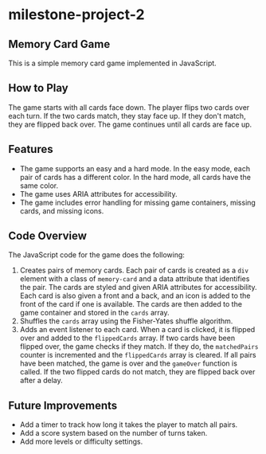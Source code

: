 # milestone-project-2

## Memory Card Game

This is a simple memory card game implemented in JavaScript.

## How to Play

The game starts with all cards face down. The player flips two cards over each turn. If the two cards match, they stay face up. If they don't match, they are flipped back over. The game continues until all cards are face up.

## Features

- The game supports an easy and a hard mode. In the easy mode, each pair of cards has a different color. In the hard mode, all cards have the same color.
- The game uses ARIA attributes for accessibility.
- The game includes error handling for missing game containers, missing cards, and missing icons.

## Code Overview

The JavaScript code for the game does the following:

1. Creates pairs of memory cards. Each pair of cards is created as a `div` element with a class of `memory-card` and a data attribute that identifies the pair. The cards are styled and given ARIA attributes for accessibility. Each card is also given a front and a back, and an icon is added to the front of the card if one is available. The cards are then added to the game container and stored in the `cards` array.
2. Shuffles the `cards` array using the Fisher-Yates shuffle algorithm.
3. Adds an event listener to each card. When a card is clicked, it is flipped over and added to the `flippedCards` array. If two cards have been flipped over, the game checks if they match. If they do, the `matchedPairs` counter is incremented and the `flippedCards` array is cleared. If all pairs have been matched, the game is over and the `gameOver` function is called. If the two flipped cards do not match, they are flipped back over after a delay.

## Future Improvements

- Add a timer to track how long it takes the player to match all pairs.
- Add a score system based on the number of turns taken.
- Add more levels or difficulty settings.
